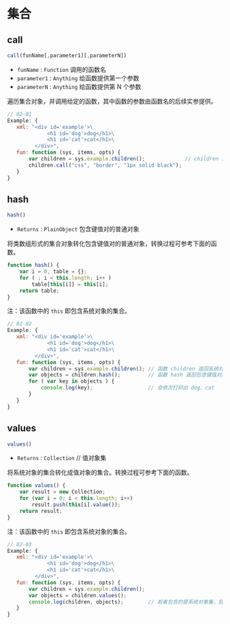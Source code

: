 # 集合

## call

```js
call(funName[,parameter1][,parameterN])
```

- `funName` : `Function` 调用的函数名
- `parameter1` : `Anything` 给函数提供第一个参数
- `parameterN` : `Anything` 给函数提供第 N 个参数

遍历集合对象，并调用给定的函数，其中函数的参数由函数名的后续实参提供。

```js
// 02-01
Example: {
   xml: "<div id='example'>\
             <h1 id='dog'>dog</h1>\
             <h1 id='cat'>cat</h1>\
         </div>",
   fun: function (sys, items, opts) {
       var children = sys.example.children();             // children 返回的对象为集合对象
       children.call("css", "border", "1px solid black");
   }
}
```

## hash

```js
hash()
```

- `Returns` : `PlainObject` 包含键值对的普通对象

将类数组形式的集合对象转化包含键值对的普通对象，转换过程可参考下面的函数。

```js
function hash() {
    var i = 0, table = {};
    for ( ; i < this.length; i++ )
        table[this[i]] = this[i];
    return table;
}
```

注：该函数中的 `this` 即包含系统对象的集合。

```js
// 02-02
Example: {
   xml: "<div id='example'>\
             <h1 id='dog'>dog</h1>\
             <h1 id='cat'>cat</h1>\
         </div>",
   fun: function (sys, items, opts) {
       var children = sys.example.children(); // 函数 children 返回系统对象集
       var objects = children.hash();         // 函数 hash 返回包含键值对集合的普通对象
       for ( var key in objects ) {
           console.log(key);                  // 会依次打印出 dog、cat
       }
   }
}
```

## values

```js
values()
```

- `Returns` : `Collection` // 值对象集

将系统对象的集合转化成值对象的集合。转换过程可参考下面的函数。

```js
function values() {
    var result = new Collection;
    for (var i = 0; i < this.length; i++)
        result.push(this[i].value());
    return result;
}
```

注：该函数中的 `this` 即包含系统对象的集合。

```js
// 02-03
Example: {
   xml: "<div id='example'>\
             <h1 id='dog'>dog</h1>\
             <h1 id='cat'>cat</h1>\
         </div>",
   fun: function (sys, items, opts) {
       var children = sys.example.children();
       var objects = children.values();
       console.log(children, objects);        // 前者包含的是系统对象集，后者包含的是值对象集
   }
}
```